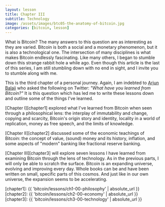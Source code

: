 ```yaml
---
layout: lesson
title: Chapter III
subtitle: Technology
image: /assets/images/btc05-the-anatomy-of-bitcoin.jpg
categories: [bitcoin, lesson]
---
```




What is Bitcoin? The many answers to this question are as interesting as
they are varied. Bitcoin is both a social and a monetary phenomenon, but
it is also a technological one. The intersection of many disciplines is
what makes Bitcoin endlessly fascinating. Like many others, I began to
stumble down this strange rabbit hole a while ago. Even though this
article is the last of this series, I am still stumbling down with no
end in sight, and I invite you to stumble along with me.

This is the third chapter of a personal journey. Again, I am indebted to
[Arjun Balaji] who asked the following on Twitter: *"What have you
learned from Bitcoin?"* It is this question which has led me to write
these lessons down and outline some of the things I've learned.

[Chapter I][chapter1] explored what I've learned from Bitcoin when seen through a
philosophical lens: the interplay of immutability and change, copying
and scarcity, Bitcoin's origin story and identity, locality in a world
of replication, money as free speech, and the limits of knowledge.

[Chapter II][chapter2] discussed some of the economic teachings of Bitcoin: the
concept of value, (sound) money and its history, inflation, and some
aspects of "modern" banking like fractional reserve banking.

[Chapter III][chapter3] will explore seven lessons I have learned from examining
Bitcoin through the lens of technology. As in the previous parts, I will
only be able to scratch the surface. Bitcoin is an expanding universe,
evolving and improving every day. Whole books can be and have been
written on small, specific parts of this cosmos. And just like in our
own universe, the expansion seems to be accelerating.

[Arjun Balaji]: https://twitter.com/arjunblj
[chapter1]: {{ 'bitcoin/lessons/ch1-00-philosophy' | absolute_url }}
[chapter2]: {{ 'bitcoin/lessons/ch2-00-economy' | absolute_url }}
[chapter3]: {{ 'bitcoin/lessons/ch3-00-technology' | absolute_url }}
